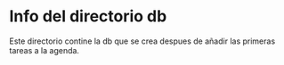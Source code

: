 # Info del directorio db

Este directorio contine la db que se crea despues de añadir las primeras tareas a la agenda.